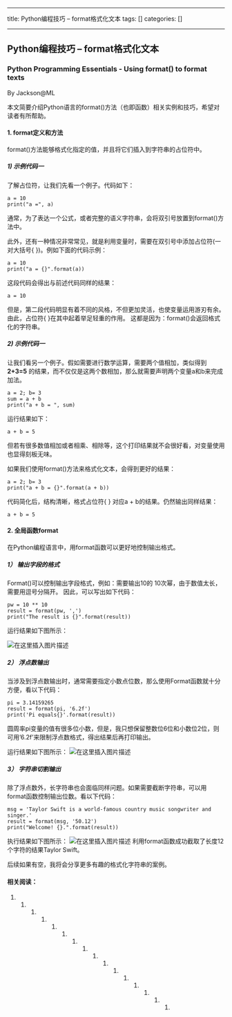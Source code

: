 
--- 
title:  Python编程技巧 – format格式化文本 
tags: []
categories: [] 

---
## Python编程技巧 – format格式化文本

### Python Programming Essentials - Using format() to format texts

By Jackson@ML

本文简要介绍Python语言的format()方法（也即函数）相关实例和技巧，希望对读者有所帮助。

#### 1. format定义和方法

format()方法能够格式化指定的值，并且将它们插入到字符串的占位符中。

##### 1) 示例代码一

了解占位符，让我们先看一个例子。代码如下：

```
a = 10
print("a =", a)

```

通常，为了表达一个公式，或者完整的语义字符串，会将双引号放置到format()方法中。

此外，还有一种情况非常常见，就是利用变量时，需要在双引号中添加占位符(一对大括号{ })。例如下面的代码示例：

```
a = 10
print("a = {}".format(a))

```

这段代码会得出与前述代码同样的结果：

```
a = 10

```

但是，第二段代码明显有着不同的风格，不但更加灵活，也使变量运用游刃有余。由此，占位符{ }在其中起着举足轻重的作用。 这都是因为：format()会返回格式化的字符串。

##### 2) 示例代码一

让我们看另一个例子。假如需要进行数学运算，需要两个值相加，类似得到 **2+3=5** 的结果，而不仅仅是这两个数相加，那么就需要声明两个变量a和b来完成加法。

```
a = 2; b= 3
sum = a + b
print("a + b = ", sum)

```

运行结果如下：

```
a + b = 5

```

但若有很多数值相加或者相乘、相除等，这个打印结果就不会很好看，对变量使用也显得刻板无味。

如果我们使用format()方法来格式化文本，会得到更好的结果：

```
a = 2; b= 3
print("a + b = {}".format(a + b))

```

代码简化后，结构清晰，格式占位符{ } 对应a + b的结果。仍然输出同样结果：

```
a + b = 5

```

#### 2. 全局函数format

在Python编程语言中，用format函数可以更好地控制输出格式。

##### 1） 输出字段的格式

Format()可以控制输出字段格式，例如：需要输出10的 10次幂，由于数值太长，需要用逗号分隔开。 因此，可以写出如下代码：

```
pw = 10 ** 10
result = format(pw, ',')
print("The result is {}".format(result))

```

运行结果如下图所示：

<img src="https://img-blog.csdnimg.cn/direct/7b2e756a840e4f2bbc70ac32cae3962f.png" alt="在这里插入图片描述">

##### 2） 浮点数输出

当涉及到浮点数输出时，通常需要指定小数点位数，那么使用Format函数就十分方便，看以下代码：

```
pi = 3.14159265
result = format(pi, '6.2f')
print('Pi equals{}'.format(result))

```

圆周率pi变量的值有很多位小数，但是，我只想保留整数位6位和小数位2位，则可用’6.2f’来限制浮点数格式，得出结果后再打印输出。

运行结果如下图所示： <img src="https://img-blog.csdnimg.cn/direct/5d84631176154596a926ba8cb743f776.png" alt="在这里插入图片描述">

##### 3） 字符串切割输出

除了浮点数外，长字符串也会面临同样问题。如果需要截断字符串，可以用format函数控制输出位数。看以下代码：

```
msg = 'Taylor Swift is a world-famous country music songwriter and singer.'
result = format(msg, '50.12')
print("Welcome! {}.".format(result))

```

执行结果如下图所示： <img src="https://img-blog.csdnimg.cn/direct/9647bffe952446fdaeff8654f55b4251.png" alt="在这里插入图片描述"> 利用format函数成功截取了长度12个字符的结果Taylor Swift。

后续如果有空，我将会分享更多有趣的格式化字符串的案例。

#### 相关阅读：
1. 1. 1. 1. 1. 1. 1. 1. 1. 1. 1. 1. 1. 1. 1. 1. 
